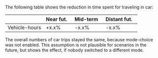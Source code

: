 

The following table shows the reduction in time spent for traveling in car:

|                | Near fut. &nbsp;  | Mid-term &nbsp; | Distant fut. &nbsp;
|----------------|-----------------|-------------------|-------------------|
| Vehicle-hours  |  +x.x%  | -x.x% |  -x.x%   |

The overall numbers of car trips stayed the same, because mode-choice was not enabled.
This assumption is not plausible for scenarios in the future, but shows the effect, if nobody switched to a different mode.